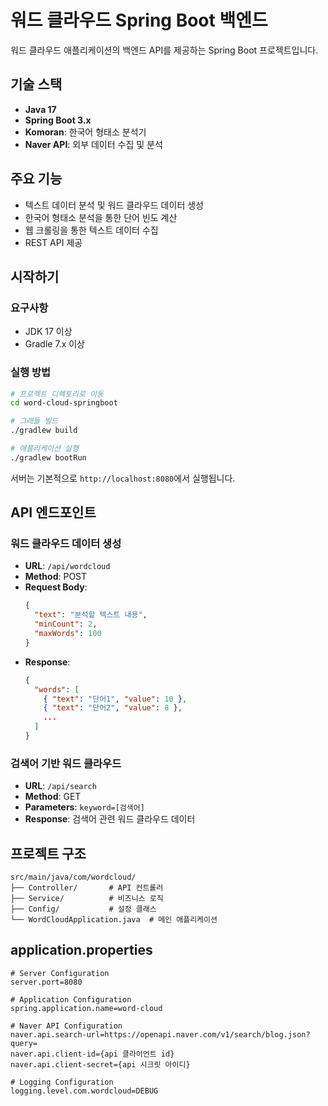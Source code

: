 # 워드 클라우드 Spring Boot 백엔드

워드 클라우드 애플리케이션의 백엔드 API를 제공하는 Spring Boot 프로젝트입니다.

## 기술 스택

- **Java 17**
- **Spring Boot 3.x**
- **Komoran**: 한국어 형태소 분석기
- **Naver API**: 외부 데이터 수집 및 분석

## 주요 기능

- 텍스트 데이터 분석 및 워드 클라우드 데이터 생성
- 한국어 형태소 분석을 통한 단어 빈도 계산
- 웹 크롤링을 통한 텍스트 데이터 수집
- REST API 제공

## 시작하기

### 요구사항

- JDK 17 이상
- Gradle 7.x 이상

### 실행 방법

```bash
# 프로젝트 디렉토리로 이동
cd word-cloud-springboot

# 그래들 빌드
./gradlew build

# 애플리케이션 실행
./gradlew bootRun
```

서버는 기본적으로 `http://localhost:8080`에서 실행됩니다.

## API 엔드포인트

### 워드 클라우드 데이터 생성

- **URL**: `/api/wordcloud`
- **Method**: POST
- **Request Body**:
  ```json
  {
    "text": "분석할 텍스트 내용",
    "minCount": 2,
    "maxWords": 100
  }
  ```
- **Response**:
  ```json
  {
    "words": [
      { "text": "단어1", "value": 10 },
      { "text": "단어2", "value": 8 },
      ...
    ]
  }
  ```

### 검색어 기반 워드 클라우드

- **URL**: `/api/search`
- **Method**: GET
- **Parameters**: `keyword=[검색어]`
- **Response**: 검색어 관련 워드 클라우드 데이터

## 프로젝트 구조

```
src/main/java/com/wordcloud/
├── Controller/       # API 컨트롤러
├── Service/          # 비즈니스 로직
├── Config/           # 설정 클래스
└── WordCloudApplication.java  # 메인 애플리케이션
```

## application.properties
```application.properties
# Server Configuration
server.port=8080

# Application Configuration
spring.application.name=word-cloud

# Naver API Configuration
naver.api.search-url=https://openapi.naver.com/v1/search/blog.json?query=
naver.api.client-id={api 클라이언트 id}
naver.api.client-secret={api 시크릿 아이디}

# Logging Configuration
logging.level.com.wordcloud=DEBUG
```